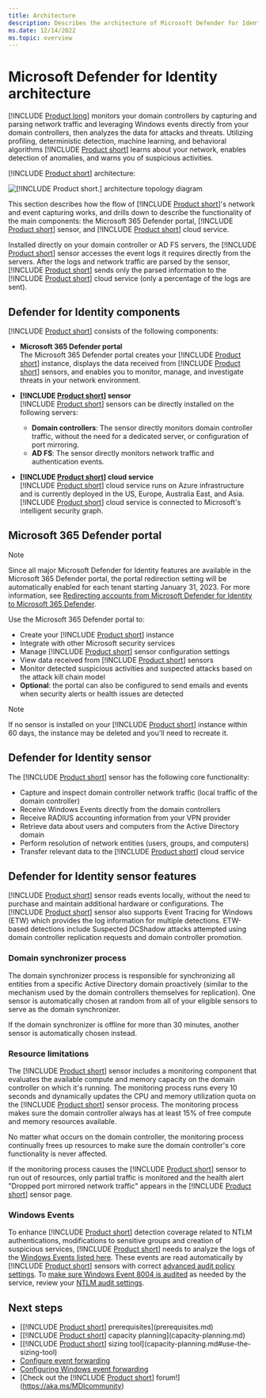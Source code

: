 ```yaml
---
title: Architecture
description: Describes the architecture of Microsoft Defender for Identity
ms.date: 12/14/2022
ms.topic: overview
---
```


# Microsoft Defender for Identity architecture

[!INCLUDE [Product long](includes/product-long.md)] monitors your domain controllers by capturing and parsing network traffic and leveraging Windows events directly from your domain controllers, then analyzes the data for attacks and threats. Utilizing profiling, deterministic detection, machine learning, and behavioral algorithms [!INCLUDE [Product short](includes/product-short.md)] learns about your network, enables detection of anomalies, and warns you of suspicious activities.

[!INCLUDE [Product short](includes/product-short.md)] architecture:

![[!INCLUDE [Product short.](includes/product-short.md)] architecture topology diagram](media/architecture-topology.png)

This section describes how the flow of [!INCLUDE [Product short](includes/product-short.md)]'s network and event capturing works, and drills down to describe the functionality of the main components: the Microsoft 365 Defender portal, [!INCLUDE [Product short](includes/product-short.md)] sensor, and [!INCLUDE [Product short](includes/product-short.md)] cloud service.

Installed directly on your domain controller or AD FS servers, the [!INCLUDE [Product short](includes/product-short.md)] sensor accesses the event logs it requires directly from the servers. After the logs and network traffic are parsed by the sensor, [!INCLUDE [Product short](includes/product-short.md)] sends only the parsed information to the [!INCLUDE [Product short](includes/product-short.md)] cloud service (only a percentage of the logs are sent).

## Defender for Identity components

[!INCLUDE [Product short](includes/product-short.md)] consists of the following components:

- **Microsoft 365 Defender portal**  
The Microsoft 365 Defender portal creates your [!INCLUDE [Product short](includes/product-short.md)] instance, displays the data received from [!INCLUDE [Product short](includes/product-short.md)] sensors, and enables you to monitor, manage, and investigate threats in your network environment.

- **[!INCLUDE [Product short](includes/product-short.md)] sensor**  
[!INCLUDE [Product short](includes/product-short.md)] sensors can be directly installed on the following servers:
  - **Domain controllers**: The sensor directly monitors domain controller traffic, without the need for a dedicated server, or configuration of port mirroring.
  - **AD FS**: The sensor directly monitors network traffic and authentication events.
- **[!INCLUDE [Product short](includes/product-short.md)] cloud service**  
[!INCLUDE [Product short](includes/product-short.md)] cloud service runs on Azure infrastructure and is currently deployed in the US, Europe, Australia East, and Asia. [!INCLUDE [Product short](includes/product-short.md)] cloud service is connected to Microsoft's intelligent security graph.

## Microsoft 365 Defender portal

> [!NOTE]
> Since all major Microsoft Defender for Identity features are available in the Microsoft 365 Defender portal, the portal redirection setting will be automatically enabled for each tenant starting January 31, 2023. For more information, see [Redirecting accounts from Microsoft Defender for Identity to Microsoft 365 Defender](/microsoft-365/security/defender/microsoft-365-security-mdi-redirection#what-to-expect).

Use the Microsoft 365 Defender portal to:

- Create your [!INCLUDE [Product short](includes/product-short.md)] instance
- Integrate with other Microsoft security services
- Manage [!INCLUDE [Product short](includes/product-short.md)] sensor configuration settings
- View data received from [!INCLUDE [Product short](includes/product-short.md)] sensors
- Monitor detected suspicious activities and suspected attacks based on the attack kill chain model
- **Optional**: the portal can also be configured to send emails and events when security alerts or health issues are detected

> [!NOTE]
> If no sensor is installed on your [!INCLUDE [Product short](includes/product-short.md)] instance within 60 days, the instance may be deleted and you'll need to recreate it.

## Defender for Identity sensor

The [!INCLUDE [Product short](includes/product-short.md)] sensor has the following core functionality:

- Capture and inspect domain controller network traffic (local traffic of the domain controller)
- Receive Windows Events directly from the domain controllers
- Receive RADIUS accounting information from your VPN provider
- Retrieve data about users and computers from the Active Directory domain
- Perform resolution of network entities (users, groups, and computers)
- Transfer relevant data to the [!INCLUDE [Product short](includes/product-short.md)] cloud service

## Defender for Identity sensor features

[!INCLUDE [Product short](includes/product-short.md)] sensor reads events locally, without the need to purchase and maintain additional hardware or configurations. The [!INCLUDE [Product short](includes/product-short.md)] sensor also supports Event Tracing for Windows (ETW) which provides the log information for multiple detections. ETW-based detections include Suspected DCShadow attacks attempted using domain controller replication requests and domain controller promotion.

### Domain synchronizer process

The domain synchronizer process is responsible for synchronizing all entities from a specific Active Directory domain proactively (similar to the mechanism used by the domain controllers themselves for replication). One sensor is automatically chosen at random from all of your eligible sensors to serve as the domain synchronizer.

If the domain synchronizer is offline for more than 30 minutes, another sensor is automatically chosen instead.

### Resource limitations

The [!INCLUDE [Product short](includes/product-short.md)] sensor includes a monitoring component that evaluates the available compute and memory capacity on the domain controller on which it's running. The monitoring process runs every 10 seconds and dynamically updates the CPU and memory utilization quota on the [!INCLUDE [Product short](includes/product-short.md)] sensor process. The monitoring process makes sure the domain controller always has at least 15% of free compute and memory resources available.

No matter what occurs on the domain controller, the monitoring process continually frees up resources to make sure the domain controller's core functionality is never affected.

If the monitoring process causes the [!INCLUDE [Product short](includes/product-short.md)] sensor to run out of resources, only partial traffic is monitored and the health alert "Dropped port mirrored network traffic" appears in the [!INCLUDE [Product short](includes/product-short.md)] sensor page.

### Windows Events

To enhance [!INCLUDE [Product short](includes/product-short.md)] detection coverage related to NTLM authentications, modifications to sensitive groups and creation of suspicious services, [!INCLUDE [Product short](includes/product-short.md)] needs to analyze the logs of the [Windows Events listed here](configure-windows-event-collection.md#relevant-windows-events). These events are read automatically by [!INCLUDE [Product short](includes/product-short.md)] sensors with correct [advanced audit policy settings](configure-windows-event-collection.md). To [make sure Windows Event 8004 is audited](configure-windows-event-collection.md#event-id-8004) as needed by the service, review your [NTLM audit settings](/archive/blogs/askds/ntlm-blocking-and-you-application-analysis-and-auditing-methodologies-in-windows-7).

## Next steps

- [[!INCLUDE [Product short](includes/product-short.md)] prerequisites](prerequisites.md)
- [[!INCLUDE [Product short](includes/product-short.md)] capacity planning](capacity-planning.md)
- [[!INCLUDE [Product short](includes/product-short.md)] sizing tool](capacity-planning.md#use-the-sizing-tool)
- [Configure event forwarding](configure-event-forwarding.md)
- [Configuring Windows event forwarding](configure-event-forwarding.md)
- [Check out the [!INCLUDE [Product short](includes/product-short.md)] forum!](<https://aka.ms/MDIcommunity>)
